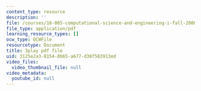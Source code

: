 ```yaml
---
content_type: resource
description: ''
file: /courses/18-085-computational-science-and-engineering-i-fall-2008/3125e2a381548b65a677d36f583913ed_bciGyT6eeOE.pdf
file_type: application/pdf
learning_resource_types: []
ocw_type: OCWFile
resourcetype: Document
title: 3play pdf file
uid: 3125e2a3-8154-8b65-a677-d36f583913ed
video_files:
  video_thumbnail_file: null
video_metadata:
  youtube_id: null
---
```

